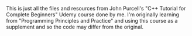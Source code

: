 This is just all the files and resources from John Purcell's "C++ Tutorial for Complete Beginners" Udemy course done by me. I'm originally learning from "Programming Principles and Practice" and using this course as a supplement and so the code may differ from the original.
